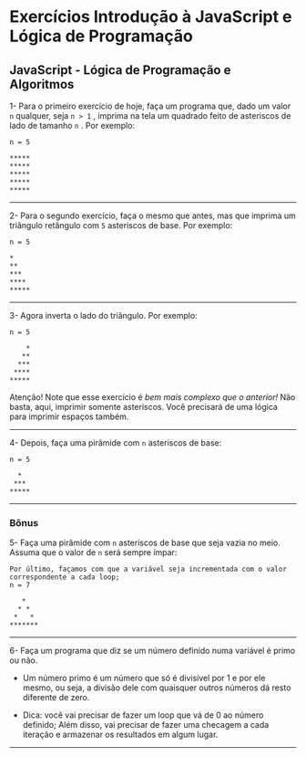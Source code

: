# Exercícios Introdução à JavaScript e Lógica de Programação

## JavaScript - Lógica de Programação e Algoritmos

1- Para o primeiro exercício de hoje, faça um programa que, dado um valor  `n`  qualquer, seja  `n > 1`  , imprima na tela um quadrado feito de asteriscos de lado de tamanho  `n`  . Por exemplo:


```shell
n = 5

*****
*****
*****
*****
*****
```

----------

2- Para o segundo exercício, faça o mesmo que antes, mas que imprima um triângulo retângulo com  `5`  asteriscos de base. Por exemplo:

```shell
n = 5

*
**
***
****
*****
```

----------

3- Agora inverta o lado do triângulo. Por exemplo:


```shell
n = 5

    *
   **
  ***
 ****
*****
```

Atenção! Note que esse exercício é  _bem mais complexo que o anterior!_ Não basta, aqui, imprimir somente asteriscos. Você precisará de uma lógica para imprimir espaços também.

----------

4- Depois, faça uma pirâmide com  `n`  asteriscos de base:


```shell
n = 5

  *
 ***
*****
```

----------
### Bônus

5- Faça uma pirâmide com  `n`  asteriscos de base que seja vazia no meio. Assuma que o valor de  `n`  será sempre ímpar:


```shell
Por último, façamos com que a variável seja incrementada com o valor correspondente a cada loop;
n = 7

   *
  * *
 *   *
*******
```

----------

6- Faça um programa que diz se um número definido numa variável é primo ou não.

-   Um número primo é um número que só é divisível por 1 e por ele mesmo, ou seja, a divisão dele com quaisquer outros números dá resto diferente de zero.
    
-   Dica: você vai precisar de fazer um loop que vá de 0 ao número definido; Além disso, vai precisar de fazer uma checagem a cada iteração e armazenar os resultados em algum lugar.
    

----------
